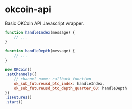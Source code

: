 # okcoin-api
Basic OKCoin API Javascript wrapper.

```javascript
function handleIndex(message) {
    // ...
}

function handleDepth(message) {
    // ...
}

new OKCoin()
.setChannels({
    // channel_name: callback_function
    ok_sub_futureusd_btc_index: handleIndex,
    ok_sub_futureusd_btc_depth_quarter_60: handleDepth
})
.isFutures()
.start()
```
